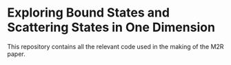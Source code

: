 # Exploring Bound States and Scattering States in One Dimension
This repository contains all the relevant code used in the making of the M2R paper.
